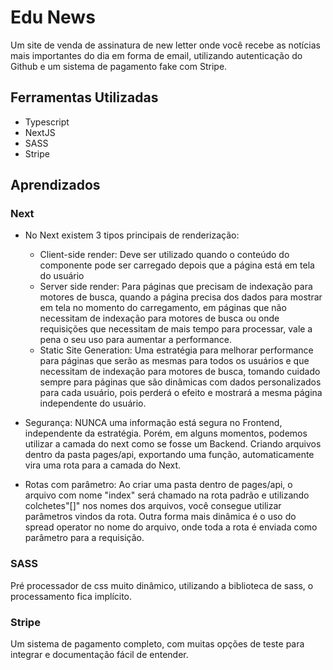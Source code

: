 # Edu News

Um site de venda de assinatura de new letter onde você recebe as notícias mais importantes do dia em forma de email, utilizando autenticação do Github e um sistema de pagamento fake com Stripe.

## Ferramentas Utilizadas

* Typescript
* NextJS
* SASS
* Stripe

## Aprendizados

### Next
- No Next existem 3 tipos principais de renderização:
  - Client-side render: Deve ser utilizado quando o conteúdo do componente pode ser carregado depois que a página está em tela do usuário
  - Server side render: Para páginas que precisam de indexação para motores de busca, quando a página precisa dos dados para mostrar em tela no momento do carregamento, em páginas que não necessitam de indexação para motores de busca ou onde requisições que necessitam de mais tempo para processar, vale a pena o seu uso para aumentar a performance.
  - Static Site Generation: Uma estratégia para melhorar performance para páginas que serão as mesmas para todos os usuários e que necessitam de indexação para motores de busca, tomando cuidado sempre para páginas que são dinâmicas com dados personalizados para cada usuário, pois perderá o efeito e mostrará a mesma página independente do usuário.

- Segurança: NUNCA uma informação está segura no Frontend, independente da estratégia. Porém, em alguns momentos, podemos utilizar a camada do next como se fosse um Backend. Criando arquivos dentro da pasta pages/api, exportando uma função, automaticamente vira uma rota para a camada do Next.

- Rotas com parâmetro: Ao criar uma pasta dentro de pages/api, o arquivo com nome "index" será chamado na rota padrão e utilizando colchetes"[]" nos nomes dos arquivos, você consegue utilizar parâmetros vindos da rota. Outra forma mais dinâmica é o uso do spread operator no nome do arquivo, onde toda a rota é enviada como parâmetro para a requisição.

### SASS
Pré processador de css muito dinâmico, utilizando a biblioteca de sass, o processamento fica implícito.

### Stripe
Um sistema de pagamento completo, com muitas opções de teste para integrar e documentação fácil de entender.
